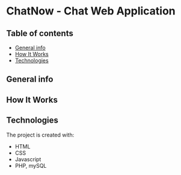 # ChatNow - Chat Web Application

## Table of contents
* [General info](#general-info)
* [How It Works](#how-it-works)
* [Technologies](#technologies)

## General info


## How It Works


## Technologies
The project is created with:
* HTML
* CSS
* Javascript
* PHP, mySQL

<!--
![Project Image](https://i.imgur.com/ZALRBjH.png)
> Image description
## Table of Contents 🗃
* [To Do](#to-do-)
* [Description](#description-)
* [Installing](#installing-)
  * [Packages and Technologies](#packages-and-technologies)
* [API](#api-)
* [Research](#research-)
* [Concept](#concept-)
* [UI Design](#ui-design-)
* [How It Works](#how-it-works-️)
* [Sources](#sources-)
* [Licence](#licence-)

## To Do 📌
This is a list of things I want to do in this project:

- [ ] .

## Description 📝
*Here goes the description of a project.*

## Installing 🔍
To install this application enter the following into your terminal:
```
git clone https://github.com/BasPieren/readme-template.git
cd readme-template
```

### Packages and Technologies
This project makes use of the following packages and technologies:

  * None!

## API 🐒
I made use of the following API for this project:

  * None!

## Research 🕵🏻
Here I explain the research for this project.

## Concept 💡
Here I explain the concept for this project.

## UI Design 🎨
Here I explain the UI design process for this project.

## How It Works 🛠️
Here I explain the core features of this project.
-->
